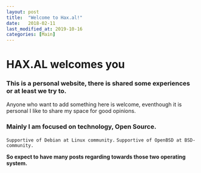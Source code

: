 ```yaml
---
layout: post
title:  "Welcome to Hax.al!"
date:   2018-02-11
last_modified_at: 2019-10-16
categories: [Main]
---
```


# HAX.AL welcomes you

### This is a personal website, there is shared some experiences or at least we try to.
Anyone who want to add something here is welcome, eventhough it is personal I like to share my space for good opinions.

### Mainly I am focused on technology, Open Source.

`Supportive of Debian at Linux community.`
`Supportive of OpenBSD at BSD- community.`

**So expect to have many posts regarding towards those two operating system.**

